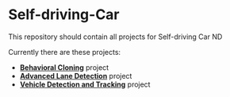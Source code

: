 # Self-driving-Car
This repository should contain all projects for Self-driving Car ND

Currently there are these projects:

- [**Behavioral Cloning**](Behavioral_Cloning) project
- [**Advanced Lane Detection**](Advanced_Lane_Detection) project
- [**Vehicle Detection and Tracking**](Vehicle_Detection_and_Tracking) project
